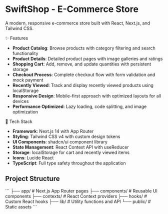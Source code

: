 # SwiftShop - E-Commerce Store

A modern, responsive e-commerce store built with React, Next.js, and Tailwind CSS.

✨ Features

- **Product Catalog**: Browse products with category filtering and search functionality
- **Product Details**: Detailed product pages with image galleries and ratings
- **Shopping Cart**: Add, remove, and update quantities with persistent storage
- **Checkout Process**: Complete checkout flow with form validation and mock payment
- **Recently Viewed**: Track and display recently viewed products using localStorage
- **Responsive Design**: Mobile-first approach with optimized layouts for all devices
- **Performance Optimized**: Lazy loading, code splitting, and image optimization

🚀 Tech Stack

- **Framework**: Next.js 14 with App Router
- **Styling**: Tailwind CSS v4 with custom design tokens
- **UI Components**: shadcn/ui component library
- **State Management**: React Context API with useReducer
- **Storage**: localStorage for cart and recently viewed items
- **Icons**: Lucide React
- **TypeScript**: Full type safety throughout the application

## Project Structure

\`\`\`
├── app/ # Next.js App Router pages
├── components/ # Reusable UI components
├── contexts/ # React Context providers
├── hooks/ # Custom React hooks
├── lib/ # Utility functions and API
└── public/ # Static assets
\`\`\`
